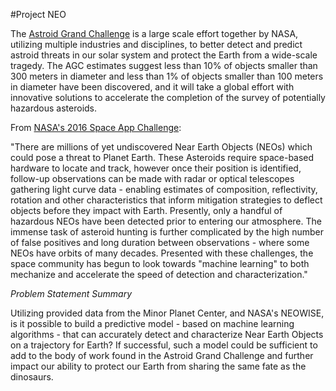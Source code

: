 #Project NEO

The [Astroid Grand Challenge](https://www.nasa.gov/feature/what-is-the-asteroid-grand-challenge) is a large scale effort together by NASA, utilizing multiple industries and disciplines, to better detect and predict astroid threats in our solar system and protect the Earth from a wide-scale tragedy.  The AGC estimates suggest less than 10% of objects smaller than 300 meters in diameter and less than 1% of objects smaller than 100 meters in diameter have been discovered, and it will take a global effort with innovative solutions to accelerate the completion of the survey of potentially hazardous asteroids.

From [NASA's 2016 Space App Challenge](https://2016.spaceappschallenge.org/challenges/solar-system/near-earth-objects-machine-learning):

"There are millions of yet undiscovered Near Earth Objects (NEOs) which could pose a threat to Planet Earth. These Asteroids require space-based hardware to locate and track, however once their position is identified, follow-up observations can be made with radar or optical telescopes gathering light curve data - enabling estimates of composition, reflectivity, rotation and other characteristics that inform mitigation strategies to deflect objects before they impact with Earth. Presently, only a handful of hazardous NEOs have been detected prior to entering our atmosphere. The immense task of asteroid hunting is further complicated by the high number of false positives and long duration between observations - where some NEOs have orbits of many decades. Presented with these challenges, the space community has begun to look towards "machine learning" to both mechanize and accelerate the speed of detection and characterization."

*Problem Statement Summary*

Utilizing provided data from the Minor Planet Center, and NASA's NEOWISE, is it possible to build a predictive model - based on machine learning algorithms - that can accurately detect and characterize Near Earth Objects on a trajectory for Earth?  If successful, such a model could be sufficient to add to the body of work found in the Astroid Grand Challenge and further impact our ability to protect our Earth from sharing the same fate as the dinosaurs.  



